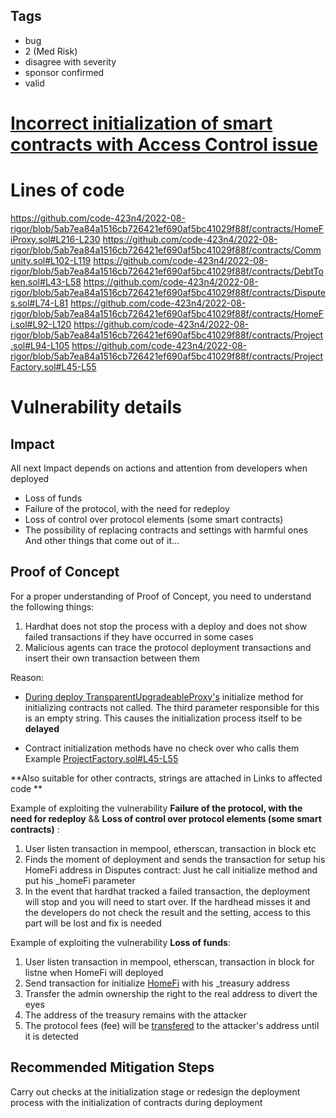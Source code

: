 ## Tags

- bug
- 2 (Med Risk)
- disagree with severity
- sponsor confirmed
- valid

# [Incorrect initialization of smart contracts with Access Control issue](https://github.com/code-423n4/2022-08-rigor-findings/issues/6) 

# Lines of code

https://github.com/code-423n4/2022-08-rigor/blob/5ab7ea84a1516cb726421ef690af5bc41029f88f/contracts/HomeFiProxy.sol#L216-L230
https://github.com/code-423n4/2022-08-rigor/blob/5ab7ea84a1516cb726421ef690af5bc41029f88f/contracts/Community.sol#L102-L119
https://github.com/code-423n4/2022-08-rigor/blob/5ab7ea84a1516cb726421ef690af5bc41029f88f/contracts/DebtToken.sol#L43-L58
https://github.com/code-423n4/2022-08-rigor/blob/5ab7ea84a1516cb726421ef690af5bc41029f88f/contracts/Disputes.sol#L74-L81
https://github.com/code-423n4/2022-08-rigor/blob/5ab7ea84a1516cb726421ef690af5bc41029f88f/contracts/HomeFi.sol#L92-L120
https://github.com/code-423n4/2022-08-rigor/blob/5ab7ea84a1516cb726421ef690af5bc41029f88f/contracts/Project.sol#L94-L105
https://github.com/code-423n4/2022-08-rigor/blob/5ab7ea84a1516cb726421ef690af5bc41029f88f/contracts/ProjectFactory.sol#L45-L55


# Vulnerability details

## Impact
All next Impact depends on actions and attention from developers when deployed
- Loss of funds 
- Failure of the protocol, with the need for redeploy
- Loss of control over protocol elements (some smart contracts)
- The possibility of replacing contracts and settings with harmful ones
And other things that come out of it...

## Proof of Concept

For a proper understanding of Proof of Concept, you need to understand the following things:
1) Hardhat does not stop the process with a deploy and does not show failed transactions if they have occurred in some cases 
2) Malicious agents can trace the protocol deployment transactions and insert their own transaction between them

Reason:
- [During deploy TransparentUpgradeableProxy's](https://github.com/code-423n4/2022-08-rigor/blob/5ab7ea84a1516cb726421ef690af5bc41029f88f/contracts/HomeFiProxy.sol#L216-L230) initialize method for initializing contracts not called. The third parameter responsible for this is an empty string. This causes the initialization process itself to be **delayed**

- Contract initialization methods have no check over who calls them
Example [ProjectFactory.sol#L45-L55](https://github.com/code-423n4/2022-08-rigor/blob/5ab7ea84a1516cb726421ef690af5bc41029f88f/contracts/ProjectFactory.sol#L45-L55)

**Also suitable for other contracts, strings are attached in Links to affected code **

Example of exploiting the vulnerability **Failure of the protocol, with the need for redeploy** && **Loss of control over protocol elements (some smart contracts)** :
1) User listen transaction in mempool, etherscan, transaction in block etc 
2) Finds the moment of deployment and sends the transaction for setup his HomeFi address in Disputes contract:
  Just he call initialize method and put his _homeFi parameter
3) In the event that hardhat tracked a failed transaction, the deployment will stop and you will need to start over. If the hardhead misses it and the developers do not check the result and the setting, access to this part will be lost and fix is needed

Example of exploiting the vulnerability **Loss of funds**:
1) User listen transaction in mempool, etherscan, transaction in block for listne when HomeFi will deployed
2) Send transaction for initialize [HomeFi](https://github.com/code-423n4/2022-08-rigor/blob/5ab7ea84a1516cb726421ef690af5bc41029f88f/contracts/HomeFi.sol#L92-L120) with his _treasury address
3) Transfer the admin ownership the right to the real address to divert the eyes
4) The address of the treasury remains with the attacker
5) The protocol fees (fee) will be [transfered](https://github.com/code-423n4/2022-08-rigor/blob/5ab7ea84a1516cb726421ef690af5bc41029f88f/contracts/Community.sol#L443) to the attacker's address until it is detected


## Recommended Mitigation Steps

Carry out checks at the initialization stage or redesign the deployment process with the initialization of contracts during deployment

